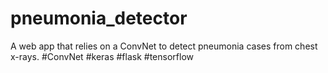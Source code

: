 # pneumonia_detector
A web app that relies on a ConvNet to detect pneumonia cases from chest x-rays. #ConvNet #keras #flask #tensorflow
